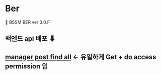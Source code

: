 # Ber
🏁 BSSM BER ver 3.0.F

## 백엔드 api 배포  ⬇
## <a href="http://ec2-52-79-57-84.ap-northeast-2.compute.amazonaws.com:8081/manager/find/all"> manager post find all</a> <- 유일하게 Get + do access permission 임
